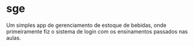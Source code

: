 # sge
Um simples app de gerenciamento de estoque de bebidas, onde primeiramente fiz o sistema de login com os ensinamentos passados nas aulas.
